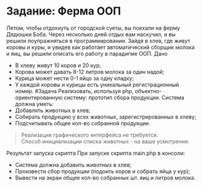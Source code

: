 # Задание: Ферма ООП
Летом, чтобы отдохнуть от городской суеты, вы поехали на ферму Дядюшки Боба. Через несколько дней отдых вам наскучил, и вы решили поупражняться в программировании. Зайдя в хлев, где живут коровы и куры, и увидев как работает автоматический сборщик молока и яиц, вы решили описать его работу в парадигме ООП.
Дано
- В хлеву живут 10 коров и 20 кур;
- Корова может давать 8-12 литров молока за один надой;
- Курица может нести 0-1 яйцо за одну кладку;
- У каждой коровы и курицы есть уникальный регистрационный номер.
#Задача
Реализовать, используя php, объектно-ориентированную систему: прототип сбора продукции. 
Система должна уметь:
- Добавлять животных в хлев;
- Собирать продукцию у всех животных, зарегистрированных в хлеву;
- Подсчитывать общее кол-во собранной продукции.

>Реализация графического интерфейса не требуется.  
Способ инициализации списка животных - на ваше усмотрение.

Результат запуска скрипта
При запуске скрипта main.php в консоли:
- Система должна добавить животных в хлев;
- Произвести сбор продукции (подоить коров и собрать яйца у кур);
- Вывести на экран общее кол-во собранных шт. яиц и литров молока.
